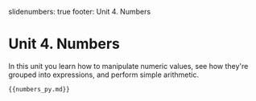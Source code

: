 slidenumbers: true
footer: Unit 4. Numbers

# Unit 4. Numbers

In this unit you learn how to manipulate numeric values, see how
they're grouped into expressions, and perform simple arithmetic.


~~~ python
{{numbers_py.md}}
~~~

